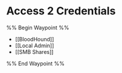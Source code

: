 # Access 2 Credentials

%% Begin Waypoint %%
- [[BloodHound]]
- [[Local Admin]]
- [[SMB Shares]]

%% End Waypoint %%

